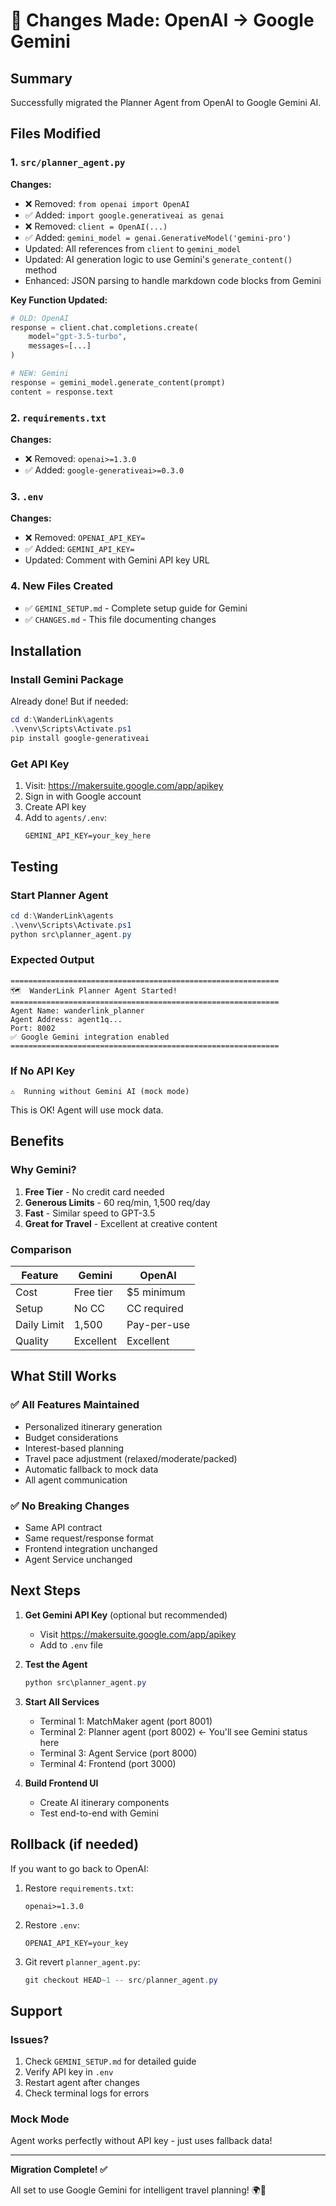 # 🔄 Changes Made: OpenAI → Google Gemini

## Summary
Successfully migrated the Planner Agent from OpenAI to Google Gemini AI.

## Files Modified

### 1. `src/planner_agent.py`
**Changes:**
- ❌ Removed: `from openai import OpenAI`
- ✅ Added: `import google.generativeai as genai`
- ❌ Removed: `client = OpenAI(...)` 
- ✅ Added: `gemini_model = genai.GenerativeModel('gemini-pro')`
- Updated: All references from `client` to `gemini_model`
- Updated: AI generation logic to use Gemini's `generate_content()` method
- Enhanced: JSON parsing to handle markdown code blocks from Gemini

**Key Function Updated:**
```python
# OLD: OpenAI
response = client.chat.completions.create(
    model="gpt-3.5-turbo",
    messages=[...]
)

# NEW: Gemini
response = gemini_model.generate_content(prompt)
content = response.text
```

### 2. `requirements.txt`
**Changes:**
- ❌ Removed: `openai>=1.3.0`
- ✅ Added: `google-generativeai>=0.3.0`

### 3. `.env`
**Changes:**
- ❌ Removed: `OPENAI_API_KEY=`
- ✅ Added: `GEMINI_API_KEY=`
- Updated: Comment with Gemini API key URL

### 4. New Files Created
- ✅ `GEMINI_SETUP.md` - Complete setup guide for Gemini
- ✅ `CHANGES.md` - This file documenting changes

## Installation

### Install Gemini Package
Already done! But if needed:
```powershell
cd d:\WanderLink\agents
.\venv\Scripts\Activate.ps1
pip install google-generativeai
```

### Get API Key
1. Visit: https://makersuite.google.com/app/apikey
2. Sign in with Google account
3. Create API key
4. Add to `agents/.env`:
   ```
   GEMINI_API_KEY=your_key_here
   ```

## Testing

### Start Planner Agent
```powershell
cd d:\WanderLink\agents
.\venv\Scripts\Activate.ps1
python src\planner_agent.py
```

### Expected Output
```
============================================================
🗺️  WanderLink Planner Agent Started!
============================================================
Agent Name: wanderlink_planner
Agent Address: agent1q...
Port: 8002
✅ Google Gemini integration enabled
============================================================
```

### If No API Key
```
⚠️  Running without Gemini AI (mock mode)
```
This is OK! Agent will use mock data.

## Benefits

### Why Gemini?
1. **Free Tier** - No credit card needed
2. **Generous Limits** - 60 req/min, 1,500 req/day
3. **Fast** - Similar speed to GPT-3.5
4. **Great for Travel** - Excellent at creative content

### Comparison
| Feature | Gemini | OpenAI |
|---------|--------|--------|
| Cost | Free tier | $5 minimum |
| Setup | No CC | CC required |
| Daily Limit | 1,500 | Pay-per-use |
| Quality | Excellent | Excellent |

## What Still Works

### ✅ All Features Maintained
- Personalized itinerary generation
- Budget considerations
- Interest-based planning
- Travel pace adjustment (relaxed/moderate/packed)
- Automatic fallback to mock data
- All agent communication

### ✅ No Breaking Changes
- Same API contract
- Same request/response format
- Frontend integration unchanged
- Agent Service unchanged

## Next Steps

1. **Get Gemini API Key** (optional but recommended)
   - Visit https://makersuite.google.com/app/apikey
   - Add to `.env` file

2. **Test the Agent**
   ```powershell
   python src\planner_agent.py
   ```

3. **Start All Services**
   - Terminal 1: MatchMaker agent (port 8001)
   - Terminal 2: Planner agent (port 8002) ← You'll see Gemini status here
   - Terminal 3: Agent Service (port 8000)
   - Terminal 4: Frontend (port 3000)

4. **Build Frontend UI**
   - Create AI itinerary components
   - Test end-to-end with Gemini

## Rollback (if needed)

If you want to go back to OpenAI:

1. Restore `requirements.txt`:
   ```
   openai>=1.3.0
   ```

2. Restore `.env`:
   ```
   OPENAI_API_KEY=your_key
   ```

3. Git revert `planner_agent.py`:
   ```powershell
   git checkout HEAD~1 -- src/planner_agent.py
   ```

## Support

### Issues?
1. Check `GEMINI_SETUP.md` for detailed guide
2. Verify API key in `.env`
3. Restart agent after changes
4. Check terminal logs for errors

### Mock Mode
Agent works perfectly without API key - just uses fallback data!

---

**Migration Complete! ✅**

All set to use Google Gemini for intelligent travel planning! 🌍🤖

